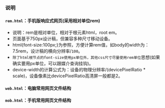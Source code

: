 ### 说明  
#### `rem.html`：手机版响应式网页(采用相对单位rem)  
* 说明：rem是相对单位，相对于根元素html，root em。  
* 页面基于750px设计稿，但兼容多种尺寸移动设备。  
* html{font-size:100px;}为参照，方便计算rem值，如body的width为：7.5rem，设计稿的横向分辨率/`100`。  
* `除了html根节点的font-size使用px单位外，其他css尺寸尽量使用rem单位`思想(如果确实要用px单位，可以跟媒介查询挂钩)。  
* device-width的计算公式为：设备的物理分辨率/(devicePixelRatio * scale)，设备像素比devicePixelRatio高清屏一般都是2。  
#### `web.html`：电脑常用网页文件结构  
#### `mob.html`：手机常用网页文件结构  

